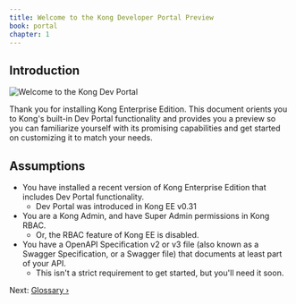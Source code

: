 ```yaml
---
title: Welcome to the Kong Developer Portal Preview
book: portal
chapter: 1
---
```


## Introduction

![Welcome to the Kong Dev Portal](https://konghq.com/wp-content/uploads/2018/05/kong-portal-intro.png)

Thank you for installing Kong Enterprise Edition. This document orients you to Kong's built-in Dev Portal functionality and provides you a preview so you can familiarize yourself with its promising capabilities and get started on customizing it to match your needs.

## Assumptions

- You have installed a recent version of Kong Enterprise Edition that includes Dev Portal functionality.
  - Dev Portal was introduced in Kong EE v0.31
- You are a Kong Admin, and have Super Admin permissions in Kong RBAC.
  - Or, the RBAC feature of Kong EE is disabled.
- You have a OpenAPI Specification v2 or v3 file (also known as a Swagger Specification, or a Swagger file) that documents at least part of your API.
  - This isn't a strict requirement to get started, but you'll need it soon.

Next: [Glossary &rsaquo;]({{page.book.next}})
